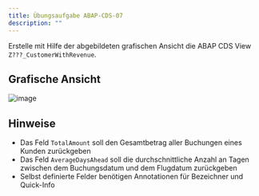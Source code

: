 ```yaml
---
title: Übungsaufgabe ABAP-CDS-07
description: ""
---
```


Erstelle mit Hilfe der abgebildeten grafischen Ansicht die ABAP CDS View `Z???_CustomerWithRevenue`.

## Grafische Ansicht
![image](https://user-images.githubusercontent.com/47243617/195269662-22e5513b-da21-4652-80ef-747878201133.png)

## Hinweise
- Das Feld `TotalAmount` soll den Gesamtbetrag aller Buchungen eines Kunden zurückgeben
- Das Feld `AverageDaysAhead` soll die durchschnittliche Anzahl an Tagen zwischen dem Buchungsdatum und dem Flugdatum zurückgeben
- Selbst definierte Felder benötigen Annotationen für Bezeichner und Quick-Info
